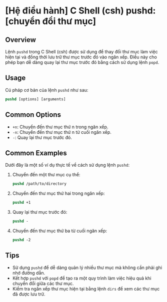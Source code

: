 # [Hệ điều hành] C Shell (csh) pushd: [chuyển đổi thư mục]

## Overview
Lệnh `pushd` trong C Shell (csh) được sử dụng để thay đổi thư mục làm việc hiện tại và đồng thời lưu trữ thư mục trước đó vào ngăn xếp. Điều này cho phép bạn dễ dàng quay lại thư mục trước đó bằng cách sử dụng lệnh `popd`.

## Usage
Cú pháp cơ bản của lệnh `pushd` như sau:
```csh
pushd [options] [arguments]
```

## Common Options
- `+n`: Chuyển đến thư mục thứ n trong ngăn xếp.
- `-n`: Chuyển đến thư mục thứ n từ cuối ngăn xếp.
- `-`: Quay lại thư mục trước đó.

## Common Examples
Dưới đây là một số ví dụ thực tế về cách sử dụng lệnh `pushd`:

1. Chuyển đến một thư mục cụ thể:
   ```csh
   pushd /path/to/directory
   ```

2. Chuyển đến thư mục thứ hai trong ngăn xếp:
   ```csh
   pushd +1
   ```

3. Quay lại thư mục trước đó:
   ```csh
   pushd -
   ```

4. Chuyển đến thư mục thứ ba từ cuối ngăn xếp:
   ```csh
   pushd -2
   ```

## Tips
- Sử dụng `pushd` để dễ dàng quản lý nhiều thư mục mà không cần phải ghi nhớ đường dẫn.
- Kết hợp `pushd` với `popd` để tạo ra một quy trình làm việc hiệu quả khi chuyển đổi giữa các thư mục.
- Kiểm tra ngăn xếp thư mục hiện tại bằng lệnh `dirs` để xem các thư mục đã được lưu trữ.